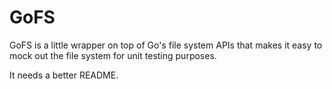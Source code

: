 # GoFS

GoFS is a little wrapper on top of Go's file system APIs that makes it easy to mock
out the file system for unit testing purposes.

It needs a better README.
